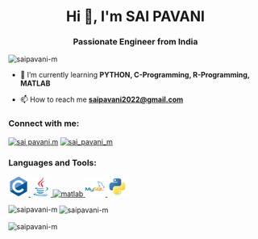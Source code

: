 <h1 align="center">Hi 👋, I'm SAI PAVANI</h1>
<h3 align="center">Passionate Engineer from India</h3>

<p align="left"> <img src="https://komarev.com/ghpvc/?username=saipavani-m&label=Profile%20views&color=0e75b6&style=flat" alt="saipavani-m" /> </p>

- 🌱 I’m currently learning **PYTHON, C-Programming, R-Programming, MATLAB**

- 📫 How to reach me **saipavani2022@gmail.com**

<h3 align="left">Connect with me:</h3>
<p align="left">
<a href="https://linkedin.com/in/sai pavani.m" target="blank"><img align="center" src="https://raw.githubusercontent.com/rahuldkjain/github-profile-readme-generator/master/src/images/icons/Social/linked-in-alt.svg" alt="sai pavani.m" height="30" width="40" /></a>
<a href="https://instagram.com/sai_pavani_m" target="blank"><img align="center" src="https://raw.githubusercontent.com/rahuldkjain/github-profile-readme-generator/master/src/images/icons/Social/instagram.svg" alt="sai_pavani_m" height="30" width="40" /></a>
</p>

<h3 align="left">Languages and Tools:</h3>
<p align="left"> <a href="https://www.cprogramming.com/" target="_blank" rel="noreferrer"> <img src="https://raw.githubusercontent.com/devicons/devicon/master/icons/c/c-original.svg" alt="c" width="40" height="40"/> </a> <a href="https://www.java.com" target="_blank" rel="noreferrer"> <img src="https://raw.githubusercontent.com/devicons/devicon/master/icons/java/java-original.svg" alt="java" width="40" height="40"/> </a> <a href="https://www.mathworks.com/" target="_blank" rel="noreferrer"> <img src="https://upload.wikimedia.org/wikipedia/commons/2/21/Matlab_Logo.png" alt="matlab" width="40" height="40"/> </a> <a href="https://www.mysql.com/" target="_blank" rel="noreferrer"> <img src="https://raw.githubusercontent.com/devicons/devicon/master/icons/mysql/mysql-original-wordmark.svg" alt="mysql" width="40" height="40"/> </a> <a href="https://www.python.org" target="_blank" rel="noreferrer"> <img src="https://raw.githubusercontent.com/devicons/devicon/master/icons/python/python-original.svg" alt="python" width="40" height="40"/> </a> </p>

<p><img align="left" src="https://github-readme-stats.vercel.app/api/top-langs?username=saipavani-m&show_icons=true&locale=en&layout=compact" alt="saipavani-m" /></p>

<p>&nbsp;<img align="center" src="https://github-readme-stats.vercel.app/api?username=saipavani-m&show_icons=true&locale=en" alt="saipavani-m" /></p>

<p><img align="center" src="https://github-readme-streak-stats.herokuapp.com/?user=saipavani-m&" alt="saipavani-m" /></p>
